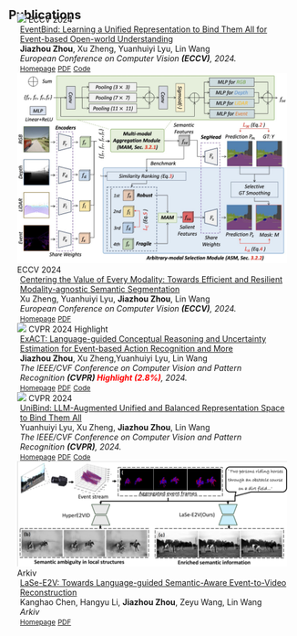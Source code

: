 <h2 id="publications" style="margin: 2px 0px -15px;">Publications</h2>  
<div>  
  <div class="pub-row">  
    <div class="col-sm-3 abbr" style="position: relative;padding-right: 15px;padding-left: 15px;">  
      <img src="assets/img/EventBind.png" class="teaser img-fluid z-depth-1" style="max-width: 100%; height: auto;">  
      <abbr class="badge">ECCV 2024</abbr>  
    </div>  
    <div class="col-sm-9" style="position: relative;padding-right: 15px;padding-left: 20px;">  
      <div class="title">  
        <a href="https://arxiv.org/pdf/2308.03135">EventBind: Learning a Unified Representation to Bind Them All for Event-based Open-world Understanding</a>  
      </div>  
      <div class="author"><strong>Jiazhou Zhou</strong>, Xu Zheng, Yuanhuiyi Lyu, Lin Wang</div>  
      <div class="periodical"><em>European Conference on Computer Vision <strong>(ECCV)</strong>, 2024.</em></div>  
      <div class="links">  
        <a href="https://vlislab22.github.io/EventBind/" class="btn btn-sm z-depth-0" role="button" target="_blank" style="font-size:12px;">Homepage</a>  
        <a href="https://arxiv.org/pdf/2308.03135.pdf" class="btn btn-sm z-depth-0" role="button" target="_blank" style="font-size:12px;">PDF</a>  
        <a href="https://github.com/jiazhou-garland/EventBind" class="btn btn-sm z-depth-0" role="button" target="_blank" style="font-size:12px;">Code</a>  
      </div>  
    </div>  
  </div>  

  <div class="pub-row">  
    <div class="col-sm-3 abbr" style="position: relative;padding-right: 15px;padding-left: 15px;">  
      <img src="assets/img/MAGIC.jpg" class="teaser img-fluid z-depth-1" style="max-width: 100%; height: auto;">  
      <abbr class="badge">ECCV 2024</abbr>  
    </div>  
    <div class="col-sm-9" style="position: relative;padding-right: 15px;padding-left: 20px;">  
      <div class="title">  
        <a href="https://arxiv.org/pdf/2407.11344">Centering the Value of Every Modality: Towards Efficient and Resilient Modality-agnostic Semantic Segmentation</a>  
      </div>  
      <div class="author">Xu Zheng, Yuanhuiyi Lyu, <strong>Jiazhou Zhou</strong>, Lin Wang</div>  
      <div class="periodical"><em>European Conference on Computer Vision <strong>(ECCV)</strong>, 2024.</em></div>  
      <div class="links">  
        <a href="https://vlislab22.github.io/MAGIC/" class="btn btn-sm z-depth-0" role="button" target="_blank" style="font-size:12px;">Homepage</a>  
        <a href="https://arxiv.org/pdf/2407.11344" class="btn btn-sm z-depth-0" role="button" target="_blank" style="font-size:12px;">PDF</a>  
      </div>  
    </div>  
  </div>  

  <div class="pub-row">  
    <div class="col-sm-3 abbr" style="position: relative;padding-right: 15px;padding-left: 15px;">  
      <img src="assets/img/exact.png" class="teaser img-fluid z-depth-1" style="max-width: 100%; height: auto;">  
      <abbr class="badge">CVPR 2024 Highlight</abbr>  
    </div>  
    <div class="col-sm-9" style="position: relative;padding-right: 15px;padding-left: 20px;">  
      <div class="title">  
        <a href="https://arxiv.org/pdf/2403.12534.pdf">ExACT: Language-guided Conceptual Reasoning and Uncertainty Estimation for Event-based Action Recognition and More</a>  
      </div>  
      <div class="author"><strong>Jiazhou Zhou</strong>, Xu Zheng,Yuanhuiyi Lyu, Lin Wang</div>  
      <div class="periodical"><em>The IEEE/CVF Conference on Computer Vision and Pattern Recognition <strong>(CVPR) <span style="color: red;">Highlight (2.8%)</span></strong>, 2024.</em></div>  
      <div class="links">  
        <a href="https://vlislab22.github.io/ExACT/" class="btn btn-sm z-depth-0" role="button" target="_blank" style="font-size:12px;">Homepage</a>  
        <a href="https://arxiv.org/pdf/2403.12534.pdf" class="btn btn-sm z-depth-0" role="button" target="_blank" style="font-size:12px;">PDF</a>  
        <a href="https://github.com/jiazhou-garland/ExACT" class="btn btn-sm z-depth-0" role="button" target="_blank" style="font-size:12px;">Code</a>  
      </div>  
    </div>  
  </div>  

  <div class="pub-row">  
    <div class="col-sm-3 abbr" style="position: relative;padding-right: 15px;padding-left: 15px;">  
      <img src="assets/img/unibind.png" class="teaser img-fluid z-depth-1" style="max-width: 100%; height: auto;">  
      <abbr class="badge">CVPR 2024</abbr>  
    </div>  
    <div class="col-sm-9" style="position: relative;padding-right: 15px;padding-left: 20px;">  
      <div class="title">  
        <a href="https://arxiv.org/pdf/2403.12532.pdf">UniBind: LLM-Augmented Unified and Balanced Representation Space to Bind Them All</a>  
      </div>  
      <div class="author">Yuanhuiyi Lyu, Xu Zheng, <strong>Jiazhou Zhou</strong>, Lin Wang</div>  
      <div class="periodical"><em>The IEEE/CVF Conference on Computer Vision and Pattern Recognition <strong>(CVPR)</strong>, 2024.</em></div>  
      <div class="links">  
        <a href="https://vlislab22.github.io/UniBind/" class="btn btn-sm z-depth-0" role="button" target="_blank" style="font-size:12px;">Homepage</a>  
        <a href="https://arxiv.org/pdf/2403.12532.pdf" class="btn btn-sm z-depth-0" role="button" target="_blank" style="font-size:12px;">PDF</a>  
        <a href="https://github.com/QC-LY/UniBind" class="btn btn-sm z-depth-0" role="button" target="_blank" style="font-size:12px;">Code</a>  
      </div>  
    </div>  
  </div>  

  <div class="pub-row">  
    <div class="col-sm-3 abbr" style="position: relative;padding-right: 15px;padding-left: 15px;">  
      <img src="assets/img/e2v.png" class="teaser img-fluid z-depth-1" style="max-width: 100%; height: auto;">  
      <abbr class="badge">Arkiv</abbr>  
    </div>  
    <div class="col-sm-9" style="position: relative;padding-right: 15px;padding-left: 20px;">  
      <div class="title">  
        <a href="https://arxiv.org/pdf/2407.05547">LaSe-E2V: Towards Language-guided Semantic-Aware Event-to-Video Reconstruction</a>  
      </div>  
      <div class="author">Kanghao Chen, Hangyu Li, <strong>Jiazhou Zhou</strong>, Zeyu Wang, Lin Wang</div>  
      <div class="periodical"><em>Arkiv</em></div>  
      <div class="links">  
        <a href="https://vlislab22.github.io/LaSe-E2V/" class="btn btn-sm z-depth-0" role="button" target="_blank" style="font-size:12px;">Homepage</a>  
        <a href="https://arxiv.org/abs/2407.05547" class="btn btn-sm z-depth-0" role="button" target="_blank" style="font-size:12px;">PDF</a>  
      </div>  
    </div>  
  </div>  
</div>  
